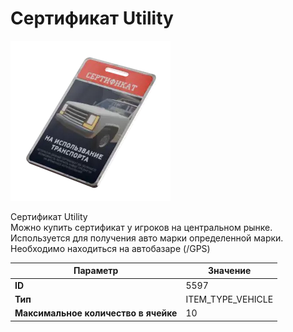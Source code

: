 # Сертификат Utility

![Item Image](../img/5597.webp?raw=true)

Сертификат Utility<br>Можно купить сертификат у игроков на центральном рынке.<br>Используется для получения авто марки определенной марки.<br>Необходимо находиться на автобазаре (/GPS)


| Параметр | Значение |
|----------|----------|
| **ID** | 5597 |
| **Тип** | ITEM_TYPE_VEHICLE |
| **Максимальное количество в ячейке** | 10 |

